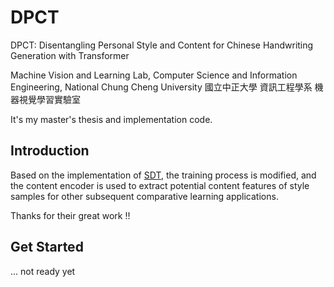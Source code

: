 # DPCT
DPCT: Disentangling Personal Style and Content for Chinese Handwriting Generation with Transformer

Machine Vision and Learning Lab, Computer Science and Information Engineering, National Chung Cheng University
國立中正大學 資訊工程學系 機器視覺學習實驗室

It's my master's thesis and implementation code.

## Introduction
Based on the implementation of [SDT]( https://github.com/dailenson/SDT ), the training process is modified, and the content encoder is used to extract potential content features of style samples for other subsequent comparative learning applications.

Thanks for their great work !!

## Get Started
  ... not ready yet